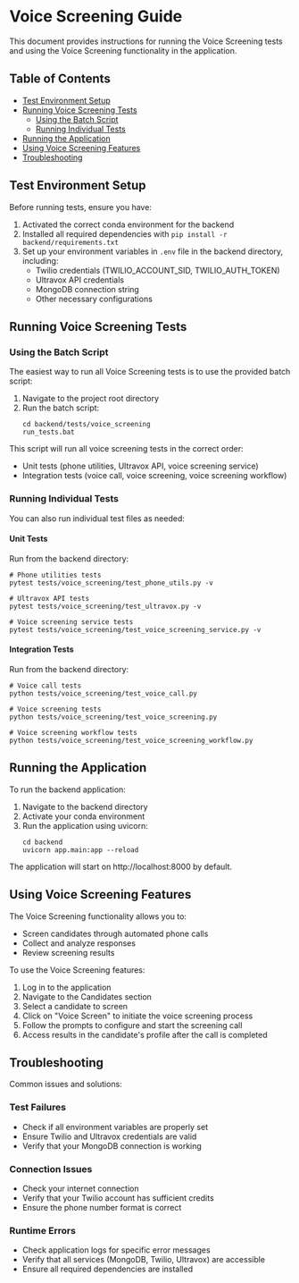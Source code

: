 # Voice Screening Guide

This document provides instructions for running the Voice Screening tests and using the Voice Screening functionality in the application.

## Table of Contents
- [Test Environment Setup](#test-environment-setup)
- [Running Voice Screening Tests](#running-voice-screening-tests)
  - [Using the Batch Script](#using-the-batch-script)
  - [Running Individual Tests](#running-individual-tests)
- [Running the Application](#running-the-application)
- [Using Voice Screening Features](#using-voice-screening-features)
- [Troubleshooting](#troubleshooting)

## Test Environment Setup

Before running tests, ensure you have:

1. Activated the correct conda environment for the backend
2. Installed all required dependencies with `pip install -r backend/requirements.txt`
3. Set up your environment variables in `.env` file in the backend directory, including:
   - Twilio credentials (TWILIO_ACCOUNT_SID, TWILIO_AUTH_TOKEN)
   - Ultravox API credentials
   - MongoDB connection string
   - Other necessary configurations

## Running Voice Screening Tests

### Using the Batch Script

The easiest way to run all Voice Screening tests is to use the provided batch script:

1. Navigate to the project root directory
2. Run the batch script:
   ```
   cd backend/tests/voice_screening
   run_tests.bat
   ```

This script will run all voice screening tests in the correct order:
- Unit tests (phone utilities, Ultravox API, voice screening service)
- Integration tests (voice call, voice screening, voice screening workflow)

### Running Individual Tests

You can also run individual test files as needed:

#### Unit Tests
Run from the backend directory:

```
# Phone utilities tests
pytest tests/voice_screening/test_phone_utils.py -v

# Ultravox API tests
pytest tests/voice_screening/test_ultravox.py -v

# Voice screening service tests
pytest tests/voice_screening/test_voice_screening_service.py -v
```

#### Integration Tests
Run from the backend directory:

```
# Voice call tests
python tests/voice_screening/test_voice_call.py

# Voice screening tests
python tests/voice_screening/test_voice_screening.py

# Voice screening workflow tests
python tests/voice_screening/test_voice_screening_workflow.py
```

## Running the Application

To run the backend application:

1. Navigate to the backend directory
2. Activate your conda environment
3. Run the application using uvicorn:
   ```
   cd backend
   uvicorn app.main:app --reload
   ```

The application will start on http://localhost:8000 by default.

## Using Voice Screening Features

The Voice Screening functionality allows you to:
- Screen candidates through automated phone calls
- Collect and analyze responses
- Review screening results

To use the Voice Screening features:
1. Log in to the application
2. Navigate to the Candidates section
3. Select a candidate to screen
4. Click on "Voice Screen" to initiate the voice screening process
5. Follow the prompts to configure and start the screening call
6. Access results in the candidate's profile after the call is completed

## Troubleshooting

Common issues and solutions:

### Test Failures
- Check if all environment variables are properly set
- Ensure Twilio and Ultravox credentials are valid
- Verify that your MongoDB connection is working

### Connection Issues
- Check your internet connection
- Verify that your Twilio account has sufficient credits
- Ensure the phone number format is correct

### Runtime Errors
- Check application logs for specific error messages
- Verify that all services (MongoDB, Twilio, Ultravox) are accessible
- Ensure all required dependencies are installed 